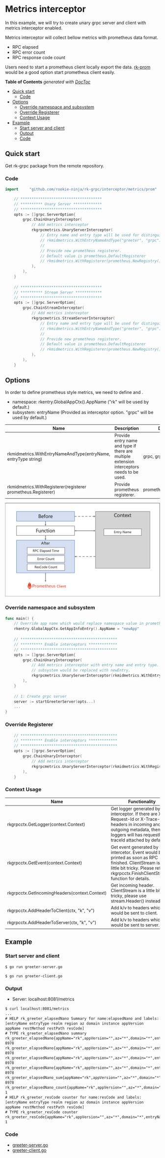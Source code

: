 # Metrics interceptor
In this example, we will try to create unary grpc server and client with metrics interceptor enabled.

Metrics interceptor will collect bellow metrics with prometheus data format.
- RPC elapsed
- RPC error count
- RPC response code count

Users need to start a prometheus client locally export the data.
[rk-prom](https://github.com/rookie-ninja/rk-prom) would be a good option start prometheus client easily.

<!-- START doctoc generated TOC please keep comment here to allow auto update -->
<!-- DON'T EDIT THIS SECTION, INSTEAD RE-RUN doctoc TO UPDATE -->
**Table of Contents**  *generated with [DocToc](https://github.com/thlorenz/doctoc)*

- [Quick start](#quick-start)
  - [Code](#code)
- [Options](#options)
  - [Override namespace and subsystem](#override-namespace-and-subsystem)
  - [Override Registerer](#override-registerer)
  - [Context Usage](#context-usage)
- [Example](#example)
  - [Start server and client](#start-server-and-client)
  - [Output](#output)
  - [Code](#code-1)

<!-- END doctoc generated TOC please keep comment here to allow auto update -->

## Quick start
Get rk-grpc package from the remote repository.

### Code
```go
import     "github.com/rookie-ninja/rk-grpc/interceptor/metrics/prom"
```
```go
    // *************************************
    // ********** Unary Server *************
    // *************************************
    opts := []grpc.ServerOption{
        grpc.ChainUnaryInterceptor(
            // Add metrics interceptor
            rkgrpcmetrics.UnaryServerInterceptor(
                // Entry name and entry type will be used for distinguishing interceptors. Recommended.
                // rkmidmetrics.WithEntryNameAndType("greeter", "grpc"),
                //
                // Provide new prometheus registerer.
                // Default value is prometheus.DefaultRegisterer
                // rkmidmetrics.WithRegisterer(prometheus.NewRegistry()),
            ),
        ),
    }

    // *************************************
    // ********** Stream Server ************
    // *************************************
    opts := []grpc.ServerOption{
        grpc.ChainStreamInterceptor(
            // Add metrics interceptor
            rkgrpcmetrics.StreamServerInterceptor(
                // Entry name and entry type will be used for distinguishing interceptors. Recommended.
                // rkmidmetrics.WithEntryNameAndType("greeter", "grpc"),
                //
                // Provide new prometheus registerer.
                // Default value is prometheus.DefaultRegisterer
                // rkmidmetrics.WithRegisterer(prometheus.NewRegistry()),
            ),
        ),
    }
```

## Options
In order to define prometheus style metrics, we need to define <namespace> and <subsystem>.
- namespace: rkentry.GlobalAppCtx().AppName ("rk" will be used by default.)
- subsystem: entryName (Provided as interceptor option. "grpc" will be used by default.)

| Name | Description | Default Values |
| ---- | ---- | ---- |
| rkmidmetrics.WithEntryNameAndType(entryName, entryType string) | Provide entry name and type if there are multiple extension interceptors needs to be used. | grpc, grpc |
| rkmidmetrics.WithRegisterer(registerer prometheus.Registerer) | Provide prometheus registerer. | prometheus.DefaultRegisterer |

![arch](img/arch.png)

### Override namespace and subsystem
```go
func main() {
    // Override app name which would replace namespace value in prometheus.
    rkentry.GlobalAppCtx.GetAppInfoEntry().AppName = "newApp"

    // ********************************************
    // ********** Enable interceptors *************
    // ********************************************
    opts := []grpc.ServerOption{
        grpc.ChainUnaryInterceptor(
            // Add metrics interceptor with entry name and entry type.
            // subsystem would be replaced with newEntry.
            rkgrpcmetrics.UnaryServerInterceptor(rkmidmetrics.WithEntryNameAndType("newEntry", "grpc")),
        ),
    }

    // 1: Create grpc server
    server := startGreeterServer(opts...)
    ...
}
```

### Override Registerer
```go
    // ********************************************
    // ********** Enable interceptors *************
    // ********************************************
    opts := []grpc.ServerOption{
        grpc.ChainUnaryInterceptor(
            // Add metrics interceptor
            rkgrpcmetrics.UnaryServerInterceptor(rkmidmetrics.WithRegisterer(prometheus.NewRegistry())),
        ),
    }
```

### Context Usage
| Name | Functionality |
| ------ | ------ |
| rkgrpcctx.GetLogger(context.Context) | Get logger generated by log interceptor. If there are X-Request-Id or X-Trace-Id as headers in incoming and outgoing metadata, then loggers will has requestId and traceId attached by default. |
| rkgrpcctx.GetEvent(context.Context) | Get event generated by log intercetor. Event would be printed as soon as RPC finished. ClientStream is a little bit tricky. Please refer rkgrpcctx.FinishClientStream() function for details. |
| rkgrpcctx.GetIncomingHeaders(context.Context) | Get incoming header. ClientStream is a little bit tricky, please use stream.Header() instead. |
| rkgrpcctx.AddHeaderToClient(ctx, "k", "v") | Add k/v to headers which would be sent to client. |
| rkgrpcctx.AddHeaderToServer(ctx, "k", "v") | Add k/v to headers which would be sent to server. |

## Example
### Start server and client
```shell script
$ go run greeter-server.go
```
```shell script
$ go run greeter-client.go
```

### Output
- Server: localhost:8081/metrics
```shell script
$ curl localhost:8081/metrics
...
# HELP rk_greeter_elapsedNano Summary for name:elapsedNano and labels:[entryName entryType realm region az domain instance appVersion appName restMethod restPath resCode]
# TYPE rk_greeter_elapsedNano summary
rk_greeter_elapsedNano{appName="rk",appVersion="",az="*",domain="*",entryName="greeter",entryType="grpc",instance="lark.local",realm="*",region="*",resCode="OK",restMethod="",restPath="",quantile="0.5"} 8978
rk_greeter_elapsedNano{appName="rk",appVersion="",az="*",domain="*",entryName="greeter",entryType="grpc",instance="lark.local",realm="*",region="*",resCode="OK",restMethod="",restPath="",quantile="0.9"} 8978
rk_greeter_elapsedNano{appName="rk",appVersion="",az="*",domain="*",entryName="greeter",entryType="grpc",instance="lark.local",realm="*",region="*",resCode="OK",restMethod="",restPath="",quantile="0.99"} 8978
rk_greeter_elapsedNano{appName="rk",appVersion="",az="*",domain="*",entryName="greeter",entryType="grpc",instance="lark.local",realm="*",region="*",resCode="OK",restMethod="",restPath="",quantile="0.999"} 8978
rk_greeter_elapsedNano_sum{appName="rk",appVersion="",az="*",domain="*",entryName="greeter",entryType="grpc",instance="lark.local",realm="*",region="*",resCode="OK",restMethod="",restPath=""} 8978
rk_greeter_elapsedNano_count{appName="rk",appVersion="",az="*",domain="*",entryName="greeter",entryType="grpc",instance="lark.local",realm="*",region="*",resCode="OK",restMethod="",restPath=""} 1
# HELP rk_greeter_resCode counter for name:resCode and labels:[entryName entryType realm region az domain instance appVersion appName restMethod restPath resCode]
# TYPE rk_greeter_resCode counter
rk_greeter_resCode{appName="rk",appVersion="",az="*",domain="*",entryName="greeter",entryType="grpc",instance="lark.local",realm="*",region="*",resCode="OK",restMethod="",restPath=""} 1
```

### Code
- [greeter-server.go](server/greeter-server.go)
- [greeter-client.go](client/greeter-client.go)